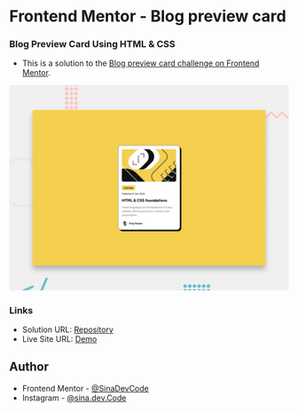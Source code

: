 # Frontend Mentor - Blog preview card

### Blog Preview Card Using HTML & CSS
- This is a solution to the [Blog preview card challenge on Frontend Mentor](https://www.frontendmentor.io/challenges/blog-preview-card-ckPaj01IcS).

![Design preview for the Blog preview card coding challenge](./design/desktop-preview.jpg)

### Links
- Solution URL: [Repository](https://github.com/SinaDevCode/blog-preview-card)
- Live Site URL: [Demo](https://sinadevcode.github.io/blog-preview-card/)

## Author
- Frontend Mentor - [@SinaDevCode](https://www.frontendmentor.io/profile/SinaDevCode)
- Instagram - [@sina.dev.Code](https://www.instagram.com/sina.dev.code)
